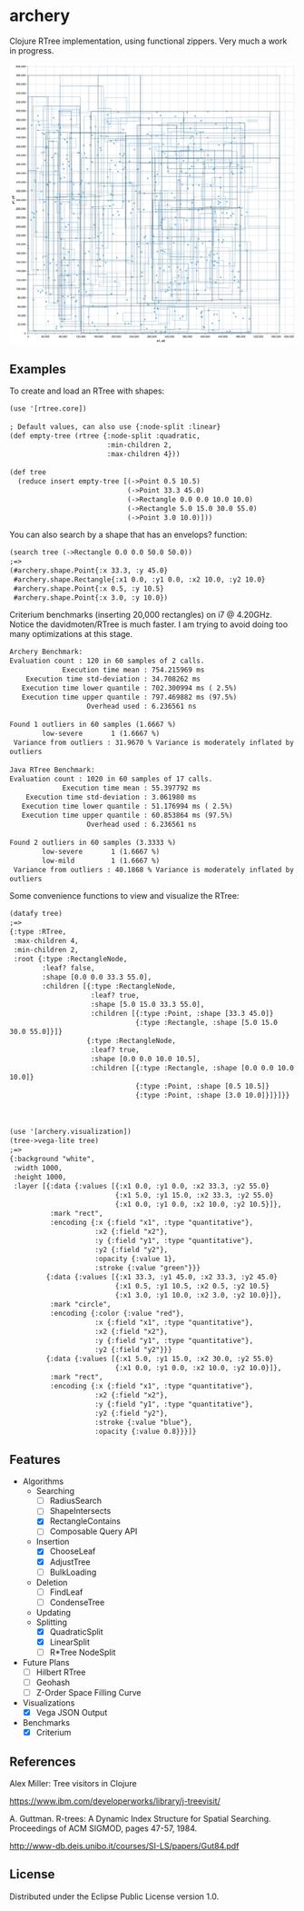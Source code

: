 # archery

Clojure RTree implementation, using functional zippers. Very much a work in progress.

<img src="https://raw.githubusercontent.com/chrisulloa/archery/master/doc/visualization%20(2).png" width="550">

## Examples
To create and load an RTree with shapes:
```
(use '[rtree.core])

; Default values, can also use {:node-split :linear}
(def empty-tree (rtree {:node-split :quadratic,
                        :min-children 2,
                        :max-children 4}))

(def tree
  (reduce insert empty-tree [(->Point 0.5 10.5)
                             (->Point 33.3 45.0)
                             (->Rectangle 0.0 0.0 10.0 10.0)
                             (->Rectangle 5.0 15.0 30.0 55.0)
                             (->Point 3.0 10.0)]))
```

You can also search by a shape that has an envelops? function:
```
(search tree (->Rectangle 0.0 0.0 50.0 50.0))
;=>
(#archery.shape.Point{:x 33.3, :y 45.0}
 #archery.shape.Rectangle{:x1 0.0, :y1 0.0, :x2 10.0, :y2 10.0}
 #archery.shape.Point{:x 0.5, :y 10.5}
 #archery.shape.Point{:x 3.0, :y 10.0})
```

Criterium benchmarks (inserting 20,000 rectangles) on i7 @ 4.20GHz. Notice the davidmoten/RTree is much faster. I am trying to avoid doing too many optimizations at this stage.
```
Archery Benchmark:
Evaluation count : 120 in 60 samples of 2 calls.
             Execution time mean : 754.215969 ms
    Execution time std-deviation : 34.708262 ms
   Execution time lower quantile : 702.300994 ms ( 2.5%)
   Execution time upper quantile : 797.469882 ms (97.5%)
                   Overhead used : 6.236561 ns

Found 1 outliers in 60 samples (1.6667 %)
        low-severe       1 (1.6667 %)
 Variance from outliers : 31.9670 % Variance is moderately inflated by outliers
 
Java RTree Benchmark:
Evaluation count : 1020 in 60 samples of 17 calls.
             Execution time mean : 55.397792 ms
    Execution time std-deviation : 3.061980 ms
   Execution time lower quantile : 51.176994 ms ( 2.5%)
   Execution time upper quantile : 60.853864 ms (97.5%)
                   Overhead used : 6.236561 ns

Found 2 outliers in 60 samples (3.3333 %)
        low-severe       1 (1.6667 %)
        low-mild         1 (1.6667 %)
 Variance from outliers : 40.1868 % Variance is moderately inflated by outliers
 ```

Some convenience functions to view and visualize the RTree:
```
(datafy tree)
;=>
{:type :RTree,
 :max-children 4,
 :min-children 2,
 :root {:type :RectangleNode,
        :leaf? false,
        :shape [0.0 0.0 33.3 55.0],
        :children [{:type :RectangleNode,
                    :leaf? true,
                    :shape [5.0 15.0 33.3 55.0],
                    :children [{:type :Point, :shape [33.3 45.0]}
                               {:type :Rectangle, :shape [5.0 15.0 30.0 55.0]}]}
                   {:type :RectangleNode,
                    :leaf? true,
                    :shape [0.0 0.0 10.0 10.5],
                    :children [{:type :Rectangle, :shape [0.0 0.0 10.0 10.0]}
                               {:type :Point, :shape [0.5 10.5]}
                               {:type :Point, :shape [3.0 10.0]}]}]}}
                               

 
(use '[archery.visualization])
(tree->vega-lite tree)
;=>
{:background "white",
 :width 1000,
 :height 1000,
 :layer [{:data {:values [{:x1 0.0, :y1 0.0, :x2 33.3, :y2 55.0}
                          {:x1 5.0, :y1 15.0, :x2 33.3, :y2 55.0}
                          {:x1 0.0, :y1 0.0, :x2 10.0, :y2 10.5}]},
          :mark "rect",
          :encoding {:x {:field "x1", :type "quantitative"},
                     :x2 {:field "x2"},
                     :y {:field "y1", :type "quantitative"},
                     :y2 {:field "y2"},
                     :opacity {:value 1},
                     :stroke {:value "green"}}}
         {:data {:values [{:x1 33.3, :y1 45.0, :x2 33.3, :y2 45.0}
                          {:x1 0.5, :y1 10.5, :x2 0.5, :y2 10.5}
                          {:x1 3.0, :y1 10.0, :x2 3.0, :y2 10.0}]},
          :mark "circle",
          :encoding {:color {:value "red"},
                     :x {:field "x1", :type "quantitative"},
                     :x2 {:field "x2"},
                     :y {:field "y1", :type "quantitative"},
                     :y2 {:field "y2"}}}
         {:data {:values [{:x1 5.0, :y1 15.0, :x2 30.0, :y2 55.0}
                          {:x1 0.0, :y1 0.0, :x2 10.0, :y2 10.0}]},
          :mark "rect",
          :encoding {:x {:field "x1", :type "quantitative"},
                     :x2 {:field "x2"},
                     :y {:field "y1", :type "quantitative"},
                     :y2 {:field "y2"},
                     :stroke {:value "blue"},
                     :opacity {:value 0.8}}}]}
```

## Features

* Algorithms
  * Searching
    - [ ] RadiusSearch
    - [ ] ShapeIntersects
    - [x] RectangleContains
    - [ ] Composable Query API
  * Insertion
    - [x] ChooseLeaf
    - [x] AdjustTree
    - [ ] BulkLoading
  * Deletion
    - [ ] FindLeaf
    - [ ] CondenseTree
  * Updating
  * Splitting
    - [x] QuadraticSplit
    - [x] LinearSplit
    - [ ] R\*Tree NodeSplit
* Future Plans
   - [ ] Hilbert RTree
   - [ ] Geohash
   - [ ] Z-Order Space Filling Curve
* Visualizations
  - [x] Vega JSON Output
* Benchmarks
  - [x] Criterium

## References
Alex Miller: Tree visitors in Clojure

https://www.ibm.com/developerworks/library/j-treevisit/

A. Guttman. R-trees: A Dynamic Index Structure for Spatial Searching. Proceedings of ACM SIGMOD, pages 47-57, 1984.

http://www-db.deis.unibo.it/courses/SI-LS/papers/Gut84.pdf

## License

Distributed under the Eclipse Public License version 1.0.
